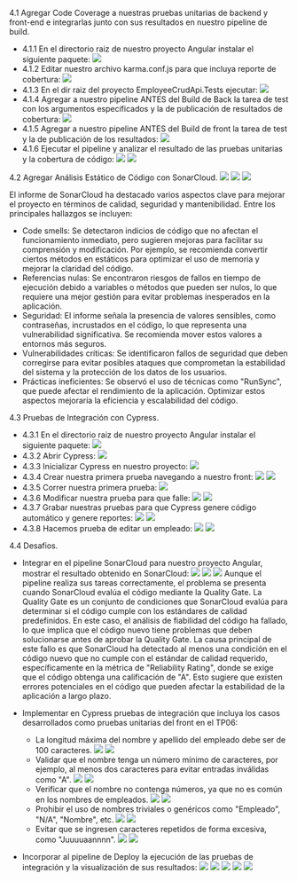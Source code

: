 4.1 Agregar Code Coverage a nuestras pruebas unitarias de backend y front-end e integrarlas junto con sus resultados en nuestro pipeline de build.
- 4.1.1 En el directorio raiz de nuestro proyecto Angular instalar el siguiente paquete:
![](imagenes/1.png)
- 4.1.2 Editar nuestro archivo karma.conf.js para que incluya reporte de cobertura:
![](imagenes/2.png)
- 4.1.3 En el dir raiz del proyecto EmployeeCrudApi.Tests ejecutar:
![](imagenes/3.png)
- 4.1.4 Agregar a nuestro pipeline ANTES del Build de Back la tarea de test con los argumentos especificados y la de publicación de resultados de cobertura:
![](imagenes/4.png)
- 4.1.5 Agregar a nuestro pipeline ANTES del Build de front la tarea de test y la de publicación de los resultados:
![](imagenes/5.png)
- 4.1.6 Ejecutar el pipeline y analizar el resultado de las pruebas unitarias y la cobertura de código:
![](imagenes/6.png)
![](imagenes/7.png)

4.2 Agregar Análisis Estático de Código con SonarCloud.
![](imagenes/8.png)
![](imagenes/9.png)
![](imagenes/10.png)

El informe de SonarCloud ha destacado varios aspectos clave para mejorar el proyecto en términos de calidad, seguridad y mantenibilidad. Entre los principales hallazgos se incluyen:
- Code smells: Se detectaron indicios de código que no afectan el funcionamiento inmediato, pero sugieren mejoras para facilitar su comprensión y modificación. Por ejemplo, se recomienda convertir ciertos métodos en estáticos para optimizar el uso de memoria y mejorar la claridad del código.
- Referencias nulas: Se encontraron riesgos de fallos en tiempo de ejecución debido a variables o métodos que pueden ser nulos, lo que requiere una mejor gestión para evitar problemas inesperados en la aplicación.
- Seguridad: El informe señala la presencia de valores sensibles, como contraseñas, incrustados en el código, lo que representa una vulnerabilidad significativa. Se recomienda mover estos valores a entornos más seguros.
- Vulnerabilidades críticas: Se identificaron fallos de seguridad que deben corregirse para evitar posibles ataques que comprometan la estabilidad del sistema y la protección de los datos de los usuarios.
- Prácticas ineficientes: Se observó el uso de técnicas como "RunSync", que puede afectar el rendimiento de la aplicación. Optimizar estos aspectos mejoraría la eficiencia y escalabilidad del código.

4.3 Pruebas de Integración con Cypress.
- 4.3.1 En el directorio raiz de nuestro proyecto Angular instalar el siguiente paquete:
![](imagenes/11.png)
- 4.3.2 Abrir Cypress:
![](imagenes/12.png)
- 4.3.3 Inicializar Cypress en nuestro proyecto:
![](imagenes/13.png)
- 4.3.4 Crear nuestra primera prueba navegando a nuestro front:
![](imagenes/14.png)
![](imagenes/15.png)
- 4.3.5 Correr nuestra primera prueba:
![](imagenes/16.png)
- 4.3.6 Modificar nuestra prueba para que falle:
![](imagenes/17.png)
![](imagenes/18.png)
- 4.3.7 Grabar nuestras pruebas para que Cypress genere código automático y genere reportes:
![](imagenes/19.png)
![](imagenes/20.png)
- 4.3.8 Hacemos prueba de editar un empleado:
![](imagenes/21.png)
![](imagenes/22.png)

4.4 Desafios.
- Integrar en el pipeline SonarCloud para nuestro proyecto Angular, mostrar el resultado obtenido en SonarCloud:
![](imagenes/23.png)
![](imagenes/25.png)
![](imagenes/24.png)
Aunque el pipeline realiza sus tareas correctamente, el problema se presenta cuando SonarCloud evalúa el código mediante la Quality Gate. La Quality Gate es un conjunto de condiciones que SonarCloud evalúa para determinar si el código cumple con los estándares de calidad predefinidos. En este caso, el análisis de fiabilidad del código ha fallado, lo que implica que el código nuevo tiene problemas que deben solucionarse antes de aprobar la Quality Gate.
La causa principal de este fallo es que SonarCloud ha detectado al menos una condición en el código nuevo que no cumple con el estándar de calidad requerido, específicamente en la métrica de "Reliability Rating", donde se exige que el código obtenga una calificación de "A". Esto sugiere que existen errores potenciales en el código que pueden afectar la estabilidad de la aplicación a largo plazo.

- Implementar en Cypress pruebas de integración que incluya los casos desarrollados como pruebas unitarias del front en el TP06:
    - La longitud máxima del nombre y apellido del empleado debe ser de 100 caracteres.
    ![](imagenes/29.png)
    ![](imagenes/35.png)
    - Validar que el nombre tenga un número mínimo de caracteres, por ejemplo, al menos dos caracteres para evitar entradas inválidas como "A".
    ![](imagenes/28.png)
    ![](imagenes/34.png)
    - Verificar que el nombre no contenga números, ya que no es común en los nombres de empleados.
    ![](imagenes/27.png)
    ![](imagenes/33.png)
    - Prohibir el uso de nombres triviales o genéricos como "Empleado", "N/A", "Nombre", etc.
    ![](imagenes/26.png)
    ![](imagenes/31.png)
    - Evitar que se ingresen caracteres repetidos de forma excesiva, como "Juuuuaannnn".
    ![](imagenes/30.png)
    ![](imagenes/32.png)

- Incorporar al pipeline de Deploy la ejecución de las pruebas de integración y la visualización de sus resultados:
![](imagenes/36.png)
![](imagenes/37.png)
![](imagenes/38.png)
![](imagenes/39.png)
![](imagenes/40.png)